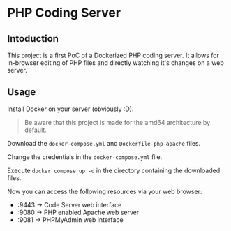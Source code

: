 # PHP Coding Server
## Intoduction
This project is a first PoC of a Dockerized PHP coding server. It allows for in-browser editing of PHP files and directly watching it's changes on a web server.

## Usage
Install Docker on your server (obviously :D).

> Be aware that this project is made for the amd64 architecture by default.

Download the `docker-compose.yml` and `Dockerfile-php-apache` files.

Change the credentials in the `docker-compose.yml` file.

Execute `docker compose up -d` in the directory containing the downloaded files.

Now you can access the following resources via your web browser:
- <your server IP>:9443 -> Code Server web interface
- <your server IP>:9080 -> PHP enabled Apache web server
- <your server IP>:9081 -> PHPMyAdmin web interface
